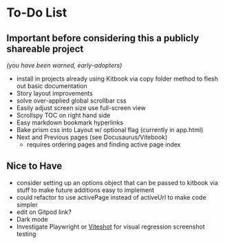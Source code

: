 # To-Do List

## Important before considering this a publicly shareable project
*(you have been warned, early-adopters)*

- install in projects already using Kitbook via copy folder method to flesh out basic documentation
- Story layout improvements
- solve over-applied global scrollbar css
- Easily adjust screen size use full-screen view
- Scrollspy TOC on right hand side
- Easy markdown bookmark hyperlinks
- Bake prism css into Layout w/ optional flag (currently in app.html)
- Next and Previous pages (see Docusaurus/Vitebook)
  - requires ordering pages and finding active page index

## Nice to Have
- consider setting up an options object that can be passed to kitbook via stuff to make future additions easy to implement
- could refactor to use activePage instead of activeUrl to make code simpler
- edit on Gitpod link?
- Dark mode
- Investigate Playwright or [Viteshot](https://viteshot.com/) for visual regression screenshot testing
